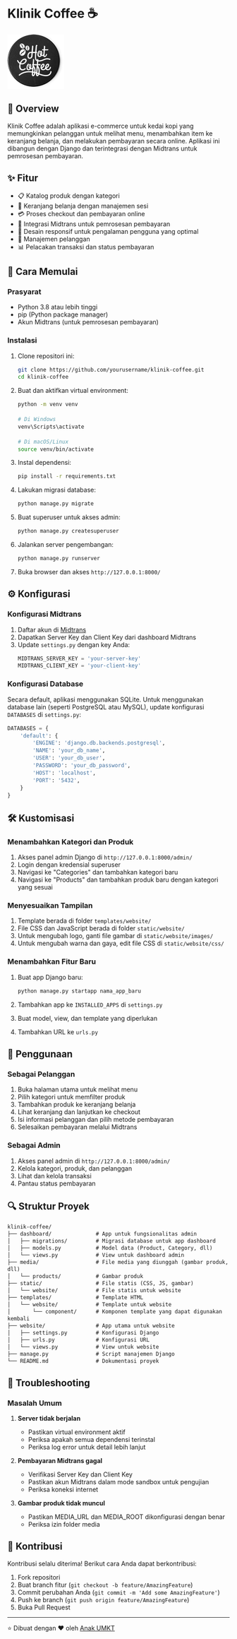 # Klinik Coffee ☕

![Klinik Coffee](static/website/images/logo.png)

## 🌟 Overview

Klinik Coffee adalah aplikasi e-commerce untuk kedai kopi yang memungkinkan pelanggan untuk melihat menu, menambahkan item ke keranjang belanja, dan melakukan pembayaran secara online. Aplikasi ini dibangun dengan Django dan terintegrasi dengan Midtrans untuk pemrosesan pembayaran.

## ✨ Fitur

- 📋 Katalog produk dengan kategori
- 🛒 Keranjang belanja dengan manajemen sesi
- 💳 Proses checkout dan pembayaran online
- 🔄 Integrasi Midtrans untuk pemrosesan pembayaran
- 📱 Desain responsif untuk pengalaman pengguna yang optimal
- 👤 Manajemen pelanggan
- 📊 Pelacakan transaksi dan status pembayaran

## 🚀 Cara Memulai

### Prasyarat

- Python 3.8 atau lebih tinggi
- pip (Python package manager)
- Akun Midtrans (untuk pemrosesan pembayaran)

### Instalasi

1. Clone repositori ini:
   ```bash
   git clone https://github.com/yourusername/klinik-coffee.git
   cd klinik-coffee
   ```

2. Buat dan aktifkan virtual environment:
   ```bash
   python -m venv venv
   
   # Di Windows
   venv\Scripts\activate
   
   # Di macOS/Linux
   source venv/bin/activate
   ```

3. Instal dependensi:
   ```bash
   pip install -r requirements.txt
   ```

4. Lakukan migrasi database:
   ```bash
   python manage.py migrate
   ```

5. Buat superuser untuk akses admin:
   ```bash
   python manage.py createsuperuser
   ```

6. Jalankan server pengembangan:
   ```bash
   python manage.py runserver
   ```

7. Buka browser dan akses `http://127.0.0.1:8000/`

## ⚙️ Konfigurasi

### Konfigurasi Midtrans

1. Daftar akun di [Midtrans](https://midtrans.com/)
2. Dapatkan Server Key dan Client Key dari dashboard Midtrans
3. Update `settings.py` dengan key Anda:
   ```python
   MIDTRANS_SERVER_KEY = 'your-server-key'
   MIDTRANS_CLIENT_KEY = 'your-client-key'
   ```

### Konfigurasi Database

Secara default, aplikasi menggunakan SQLite. Untuk menggunakan database lain (seperti PostgreSQL atau MySQL), update konfigurasi `DATABASES` di `settings.py`:

```python
DATABASES = {
    'default': {
        'ENGINE': 'django.db.backends.postgresql',
        'NAME': 'your_db_name',
        'USER': 'your_db_user',
        'PASSWORD': 'your_db_password',
        'HOST': 'localhost',
        'PORT': '5432',
    }
}
```

## 🛠️ Kustomisasi

### Menambahkan Kategori dan Produk

1. Akses panel admin Django di `http://127.0.0.1:8000/admin/`
2. Login dengan kredensial superuser
3. Navigasi ke "Categories" dan tambahkan kategori baru
4. Navigasi ke "Products" dan tambahkan produk baru dengan kategori yang sesuai

### Menyesuaikan Tampilan

1. Template berada di folder `templates/website/`
2. File CSS dan JavaScript berada di folder `static/website/`
3. Untuk mengubah logo, ganti file gambar di `static/website/images/`
4. Untuk mengubah warna dan gaya, edit file CSS di `static/website/css/`

### Menambahkan Fitur Baru

1. Buat app Django baru:
   ```bash
   python manage.py startapp nama_app_baru
   ```

2. Tambahkan app ke `INSTALLED_APPS` di `settings.py`
3. Buat model, view, dan template yang diperlukan
4. Tambahkan URL ke `urls.py`

## 📱 Penggunaan

### Sebagai Pelanggan

1. Buka halaman utama untuk melihat menu
2. Pilih kategori untuk memfilter produk
3. Tambahkan produk ke keranjang belanja
4. Lihat keranjang dan lanjutkan ke checkout
5. Isi informasi pelanggan dan pilih metode pembayaran
6. Selesaikan pembayaran melalui Midtrans

### Sebagai Admin

1. Akses panel admin di `http://127.0.0.1:8000/admin/`
2. Kelola kategori, produk, dan pelanggan
3. Lihat dan kelola transaksi
4. Pantau status pembayaran

## 🔍 Struktur Proyek

```
klinik-coffee/
├── dashboard/              # App untuk fungsionalitas admin
│   ├── migrations/         # Migrasi database untuk app dashboard
│   ├── models.py           # Model data (Product, Category, dll)
│   └── views.py            # View untuk dashboard admin
├── media/                  # File media yang diunggah (gambar produk, dll)
│   └── products/           # Gambar produk
├── static/                 # File statis (CSS, JS, gambar)
│   └── website/            # File statis untuk website
├── templates/              # Template HTML
│   └── website/            # Template untuk website
│       └── component/      # Komponen template yang dapat digunakan kembali
├── website/                # App utama untuk website
│   ├── settings.py         # Konfigurasi Django
│   ├── urls.py             # Konfigurasi URL
│   └── views.py            # View untuk website
├── manage.py               # Script manajemen Django
└── README.md               # Dokumentasi proyek
```

## 🔧 Troubleshooting

### Masalah Umum

1. **Server tidak berjalan**
   - Pastikan virtual environment aktif
   - Periksa apakah semua dependensi terinstal
   - Periksa log error untuk detail lebih lanjut

2. **Pembayaran Midtrans gagal**
   - Verifikasi Server Key dan Client Key
   - Pastikan akun Midtrans dalam mode sandbox untuk pengujian
   - Periksa koneksi internet

3. **Gambar produk tidak muncul**
   - Pastikan MEDIA_URL dan MEDIA_ROOT dikonfigurasi dengan benar
   - Periksa izin folder media

## 🤝 Kontribusi

Kontribusi selalu diterima! Berikut cara Anda dapat berkontribusi:

1. Fork repositori
2. Buat branch fitur (`git checkout -b feature/AmazingFeature`)
3. Commit perubahan Anda (`git commit -m 'Add some AmazingFeature'`)
4. Push ke branch (`git push origin feature/AmazingFeature`)
5. Buka Pull Request

---

⭐️ Dibuat dengan ❤️ oleh [Anak UMKT](https://github.com/ItsAltoo)
